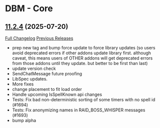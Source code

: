 # DBM - Core

## [11.2.4](https://github.com/DeadlyBossMods/DeadlyBossMods/tree/11.2.4) (2025-07-20)
[Full Changelog](https://github.com/DeadlyBossMods/DeadlyBossMods/compare/11.2.3...11.2.4) [Previous Releases](https://github.com/DeadlyBossMods/DeadlyBossMods/releases)

- prep new tag and bump force update to force library updates (so users avoid deprecated errors if other addons update library first. although caveat, this means users of OTHER addons will get deprecated errors from those addons until they update. but better to be first than last)  
- update version check  
- SendChatMessage future proofing  
- LibSpec updates.  
- More fixes  
- change placement to fit load order  
- Handle upcoming IsSpellKnown api changes  
- Tests: Fix bad non-deterministic sorting of some timers with no spell id (#1694)  
- Tests: Fix anonymizing names in RAID\_BOSS\_WHISPER messages (#1693)  
- bump alpha  
